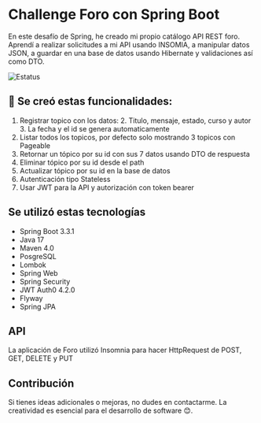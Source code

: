 # Challenge Foro con Spring Boot

En este desafío de Spring, he creado mi propio catálogo API REST foro. Aprendí a realizar solicitudes a mi API usando INSOMIA, a manipular datos JSON, a guardar en una base de datos usando Hibernate y validaciones así como DTO.

![Estatus](https://img.shields.io/badge/STATUS-TERMINADO-green)

## :hammer: Se creó estas funcionalidades:

1. Registrar topico con los datos:
   2. Titulo, mensaje, estado, curso y autor
   3. La fecha y el id se genera automaticamente
2. Listar todos los topicos, por defecto solo mostrando 3 topicos con Pageable
3. Retornar un tópico por su id con sus 7 datos usando DTO de respuesta
4. Eliminar tópico por su id desde el path
5. Actualizar tópico por su id en la base de datos
6. Autenticación tipo Stateless
7. Usar JWT para la API y autorización con token bearer

## Se utilizó estas tecnologías

* Spring Boot 3.3.1
* Java 17
* Maven 4.0
* PosgreSQL
* Lombok
* Spring Web
* Spring Security
* JWT Auth0 4.2.0
* Flyway
* Spring JPA

## API

La aplicación de Foro utilizó Insomnia para hacer HttpRequest de POST, GET, DELETE y PUT 

## Contribución

Si tienes ideas adicionales o mejoras, no dudes en contactarme. La creatividad es esencial para el desarrollo de software 😊.
